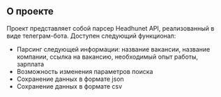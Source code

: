 ## О проекте 

Проект представляет собой парсер Headhunet API, реализованный в виде телеграм-бота. Доступен следующий функционал:
* Парсинг следующей информации: название вакансии, название компании, ссылка на вакансию, необходимый опыт работы, зарплата
* Возможность изменения параметров поиска
* Сохранение данных в формате json
* Сохранение данных в формате csv
